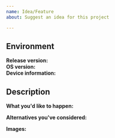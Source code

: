 ```yaml
---
name: Idea/Feature
about: Suggest an idea for this project

---
```


## Environment

**Release version:**  <!-- Add affected branch if applicable -->  
**OS version:**  <!-- Which Android or iOS version is this affect, mention "Android:all, iOS:All" if across the board -->  
**Device information:**  <!-- Manufacturer and model -->   

## Description

**What you'd like to happen:** 

**Alternatives you've considered:** <!-- if available, else delete -->  

**Images:** <!-- if available, else delete -->  
